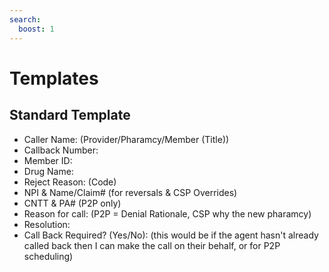 ```yaml
---
search:
  boost: 1
---
```


# Templates

## Standard Template

- Caller Name: (Provider/Pharamcy/Member (Title))
- Callback Number:
- Member ID:
- Drug Name:
- Reject Reason: (Code)
- NPI & Name/Claim# (for reversals & CSP Overrides)
- CNTT & PA# (P2P only)
- Reason for call: (P2P = Denial Rationale, CSP why the new pharamcy)
- Resolution:
- Call Back Required? (Yes/No): (this would be if the agent hasn't already called back then I can make the call on their behalf, or for P2P scheduling)